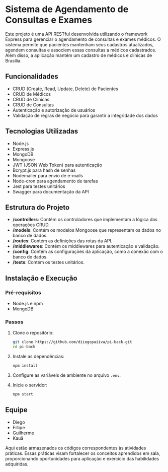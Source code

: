 # Sistema de Agendamento de Consultas e Exames

Este projeto é uma API RESTful desenvolvida utilizando o framework Express para gerenciar o agendamento de consultas e exames médicos. O sistema permite que pacientes mantenham seus cadastros atualizados, agendem consultas e associem essas consultas a médicos cadastrados. Além disso, a aplicação mantém um cadastro de médicos e clínicas de Brasília.

## Funcionalidades

- CRUD (Create, Read, Update, Delete) de Pacientes
- CRUD de Médicos
- CRUD de Clínicas
- CRUD de Consultas
- Autenticação e autorização de usuários
- Validação de regras de negócio para garantir a integridade dos dados

## Tecnologias Utilizadas

- Node.js
- Express.js
- MongoDB
- Mongoose
- JWT (JSON Web Token) para autenticação
- Bcrypt.js para hash de senhas
- Nodemailer para envio de e-mails
- Node-cron para agendamento de tarefas
- Jest para testes unitários
- Swagger para documentação da API

## Estrutura do Projeto

- **/controllers**: Contém os controladores que implementam a lógica das operações CRUD.
- **/models**: Contém os modelos Mongoose que representam os dados no banco de dados.
- **/routes**: Contém as definições das rotas da API.
- **/middlewares**: Contém os middlewares para autenticação e validação.
- **/config**: Contém as configurações da aplicação, como a conexão com o banco de dados.
- **/tests**: Contém os testes unitários.

## Instalação e Execução

### Pré-requisitos

- Node.js e npm
- MongoDB

### Passos

1. Clone o repositório:
   ```bash
   git clone https://github.com/diiegopaiiva/pi-back.git
   cd pi-back

2. Instale as dependências:
   ```bash
   npm install

3. Configure as variáveis de ambiente no arquivo `.env`.

4. Inicie o servidor:
   ```bash
   npm start

## Equipe
- Diego
- Fillipe
- Guilherme
- Kauã

Aqui estão armazenados os códigos correspondentes às atividades práticas. Essas práticas visam fortalecer os conceitos aprendidos em sala, proporcionando oportunidades para aplicação e exercício das habilidades adquiridas.
